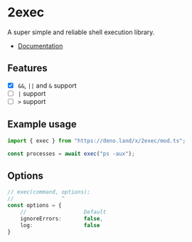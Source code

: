 # 2exec
A super simple and reliable shell execution library.
* [Documentation](https://doc.deno.land/https/deno.land/x/2exec/mod.ts)

## Features
- [x] `&&`, `||` and `&` support
- [ ] `|` support
- [ ] `>` support

## Example usage
```typescript
import { exec } from "https://deno.land/x/2exec/mod.ts";

const processes = await exec("ps -aux");
```

## Options
```typescript
// exec(command, options);
//               ^
const options = {
    //                  Default
    ignoreErrors:       false,
    log:                false
}
```